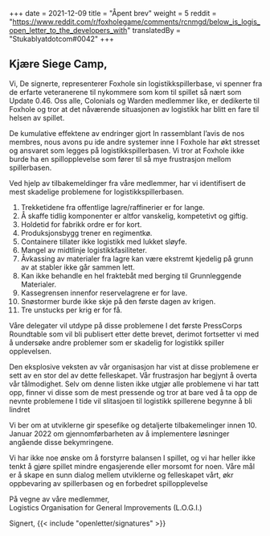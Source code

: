 +++
date = 2021-12-09
title = "Åpent brev"
weight = 5
reddit = "https://www.reddit.com/r/foxholegame/comments/rcnmgd/below_is_logis_open_letter_to_the_developers_with"
translatedBy = "Stukablyatdotcom#0042"
+++
## Kjære Siege Camp,

Vi, De signerte, representerer Foxhole sin logistikkspillerbase, vi spenner fra de erfarte veteranerene til nykommere som kom til spillet så nært som Update 0.46. Oss alle, Colonials og Warden medlemmer like, er dedikerte til Foxhole og tror at det nåværende situasjonen av logistikk har blitt en fare til helsen av spillet.

De kumulative effektene av endringer gjort In rassemblant l’avis de nos membres, nous avons pu ide andre systemer inne I Foxhole har økt stresset og ansvaret som legges på logistikkspillerbasen. Vi tror at Foxhole ikke burde ha en spillopplevelse som fører til så mye frustrasjon mellom spillerbasen.

Ved hjelp av tilbakemeldinger fra våre medlemmer, har vi identifisert de mest skadelige problemene for logistikkspillerbasen.

1. Trekketidene fra offentlige lagre/raffinerier er for lange.
2. Å skaffe tidlig komponenter er altfor vanskelig, kompetetivt og giftig. 
3. Holdetid for fabrikk ordre er for kort.
4. Produksjonsbygg trener en regimentkø.
5. Containere tillater ikke logistikk med lukket sløyfe.
6. Mangel av midtlinje logistikkfasiliteter.
7. Åvkassing av materialer fra lagre kan være ekstremt kjedelig på grunn av at stabler ikke går sammen lett.
8. Kan ikke behandle en hel fraktebåt med berging til Grunnleggende Materialer.
9. Kassegrensen innenfor reservelagrene er for lave. 
10. Snøstormer burde ikke skje på den første dagen av krigen.
11. Tre unstucks per krig er for få. 

Våre delegater vil utdype på disse problemene I det første PressCorps Roundtable som vil bli publisert etter dette brevet, derimot fortsetter vi med å undersøke andre problemer som er skadelig for logistikk spiller opplevelsen. 

Den eksplosive veksten av vår organisasjon har vist at disse problemene er sett av en stor del av dette felleskapet. Vår frustrasjon har begjynt å overta vår tålmodighet. Selv om denne listen ikke utgjør alle problemene vi har tatt opp, finner vi disse som de mest pressende og tror at bare ved å ta opp de nevnte problemene I tide vil slitasjoen til logistikk spillerene begynne å bli lindret

Vi ber om at utviklerne gir spesefike og detaljerte tilbakemelinger innen 10. Januar 2022 om gjennomførbarheten av å implementere løsninger angående disse bekymringene.

Vi har ikke noe ønske om å forstyrre balansen I spillet, og vi har heller ikke tenkt å gjøre spillet mindre engasjerende eller morsomt for noen. Våre mål er å skape en sunn dialog mellem utviklerne og felleskapet vårt, økr oppbevaring av spillerbasen og en forbedret spillopplevelse

På vegne av våre medlemmer, <br>Logistics Organisation for General Improvements (L.O.G.I.)

Signert, {{< include "openletter/signatures" >}}